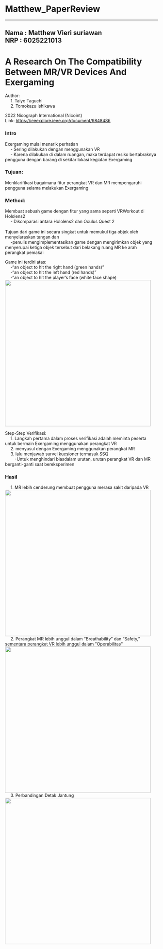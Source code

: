 # Matthew_PaperReview
---
Nama  : Matthew Vieri suriawan <br>
NRP   : 6025221013
---
<H1> A Research On The Compatibility Between MR/VR Devices And Exergaming</H1>

Author: <br>
&emsp; 1. Taiyo Taguchi <br>
&emsp; 2. Tomokazu Ishikawa <br>

2022 Nicograph International (Nicoint) <br>
Link: https://ieeexplore.ieee.org/document/9848486



<H3>Intro</H3>
Exergaming mulai menarik perhatian <br>
&emsp; - Sering dilakukan dengan menggunakan VR <br>
&emsp; - Karena dilakukan di dalam ruangan, maka terdapat resiko bertabraknya pengguna dengan barang di sekitar lokasi kegiatan Exergaming

<H3>Tujuan:</H3>
Menklarifikasi bagaimana fitur perangkat VR dan MR mempengaruhi pengguna selama melakukan Exergaming

<H3>Method:</H3>
Membuat sebuah game dengan fitur yang sama seperti VRWorkout di Hololens2 <br>
&emsp; - Dikomparasi antara Hololens2 dan Oculus Quest 2 <br> 
 <br>
Tujuan dari game ini secara singkat untuk memukul tiga objek oleh menyelaraskan tangan dan <br>
&emsp; -penulis mengimplementasikan game dengan mengirimkan objek yang menyerupai ketiga objek tersebut dari belakang ruang MR ke arah perangkat pemakai

Game ini terdiri atas: <br>
&emsp; -“an object to hit the right hand (green hands)” <br>
&emsp; -“an object to hit the left hand (red hands)”  <br>
&emsp; -“an object to hit the player’s face (white face shape)<br>
<img src="https://user-images.githubusercontent.com/124869064/228521075-e7b465eb-0b95-4ca4-b1d4-b6538715f92b.png" width="480"> <br>

Step-Step Verifikasi:<br>
&emsp; 1. Langkah pertama dalam proses verifikasi adalah meminta peserta untuk bermain Exergaming menggunakan perangkat VR <br>
&emsp; 2. menyusul dengan Exergaming menggunakan perangkat MR<br>
&emsp; 3. lalu menjawab survei kuesioner termasuk SSQ<br>
&emsp;&emsp; -Untuk menghindari biasdalam urutan, urutan perangkat VR dan MR berganti-ganti saat bereksperimen<br>

<H3>Hasil</H3>
&emsp; 1. MR lebih cenderung membuat pengguna merasa sakit daripada VR <br>
<img src="https://user-images.githubusercontent.com/124869064/228523645-d966ccec-4f3c-41fd-8e83-704977d6eaf9.png" width="480"> <br>
&emsp; 2. Perangkat MR lebih unggul dalam “Breathability” dan “Safety,” sementara perangkat VR lebih unggul dalam "Operabilitas" <br>
<img src="https://user-images.githubusercontent.com/124869064/228524434-ad7c6f8b-fba6-4864-809d-576167ab8b6a.png" width="480"> <br>
&emsp; 3. Perbandingan Detak Jantung <br>
<img src="https://user-images.githubusercontent.com/124869064/228524718-2a3c6422-40ef-423f-bee8-744228048f04.png" width="480"> <br>



